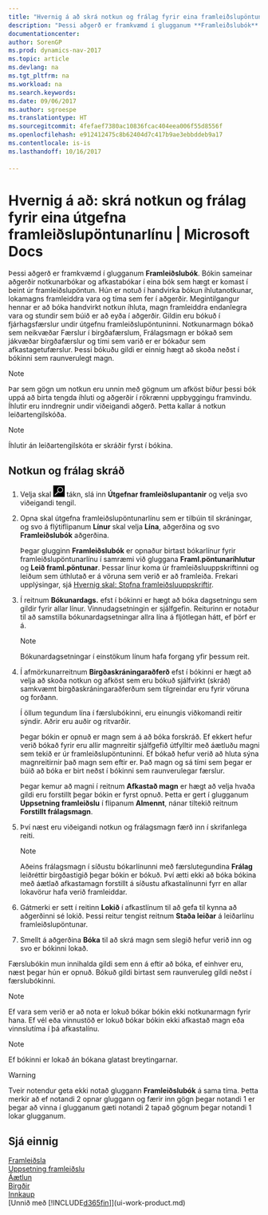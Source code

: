 ```yaml
---
title: "Hvernig á að skrá notkun og frálag fyrir eina framleiðslupöntun"
description: "Þessi aðgerð er framkvæmd í glugganum **Framleiðslubók**. Bókin sameinar aðgerðir notkunarbókar og afkastabókar í eina bók sem hægt er komast í beint úr framleiðslupöntun. Hún er notuð í handvirka bókun íhlutanotkunar, lokamagns framleiddra vara og tíma sem fer í aðgerðir. Megintilgangur hennar er að bóka handvirkt notkun íhluta, magn framleiddra endanlegra vara og stundir sem búið er að eyða í aðgerðir."
documentationcenter: 
author: SorenGP
ms.prod: dynamics-nav-2017
ms.topic: article
ms.devlang: na
ms.tgt_pltfrm: na
ms.workload: na
ms.search.keywords: 
ms.date: 09/06/2017
ms.author: sgroespe
ms.translationtype: HT
ms.sourcegitcommit: 4fefaef7380ac10836fcac404eea006f55d8556f
ms.openlocfilehash: e912412475c8b62404d7c417b9ae3ebbddeb9a17
ms.contentlocale: is-is
ms.lasthandoff: 10/16/2017

---
```

# <a name="how-to-register-consumption-and-output-for-one-released-production-order-line"></a>Hvernig á að: skrá notkun og frálag fyrir eina útgefna framleiðslupöntunarlínu | Microsoft Docs
Þessi aðgerð er framkvæmd í glugganum **Framleiðslubók**. Bókin sameinar aðgerðir notkunarbókar og afkastabókar í eina bók sem hægt er komast í beint úr framleiðslupöntun. Hún er notuð í handvirka bókun íhlutanotkunar, lokamagns framleiddra vara og tíma sem fer í aðgerðir. Megintilgangur hennar er að bóka handvirkt notkun íhluta, magn framleiddra endanlegra vara og stundir sem búið er að eyða í aðgerðir. Gildin eru bókuð í fjárhagsfærslur undir útgefnu framleiðslupöntuninni. Notkunarmagn bókað sem neikvæðar Færslur í birgðafærslum, Frálagsmagn er bókað sem jákvæðar birgðafærslur og tími sem varið er er bókaður sem afkastagetufærslur. Þessi bókuðu gildi er einnig hægt að skoða neðst í bókinni sem raunverulegt magn.  

> [!NOTE]  
>  Þar sem gögn um notkun eru unnin með gögnum um afköst bíður þessi bók uppá að birta tengda íhluti og aðgerðir í rökrænni uppbyggingu framvindu. Íhlutir eru inndregnir undir viðeigandi aðgerð. Þetta kallar á notkun leiðartengilskóða.  

> [!NOTE]  
>  Íhlutir án leiðartengilskóta er skráðir fyrst í bókina.  

## <a name="to-register-consumption-and-output"></a>Notkun og frálag skráð  
1.  Velja skal ![Leit að síðu eða skýrslu](media/ui-search/search_small.png "Leit að síðu eða skýrslu táknið") tákn, slá inn  **Útgefnar framleiðslupantanir** og velja svo viðeigandi tengil.  
2.  Opna skal útgefna framleiðslupöntunarlínu sem er tilbúin til skráningar, og svo á flýtiflipanum **Línur** skal velja **Lína**, aðgerðina og svo **Framleiðslubók** aðgerðina.  

    Þegar glugginn **Framleiðslubók** er opnaður birtast bókarlínur fyrir framleiðslupöntunarlínu í samræmi við gluggana **Framl.pöntunaríhlutur** og **Leið framl.pöntunar**. Þessar línur koma úr framleiðsluuppskriftinni og leiðum sem úthlutað er á vöruna sem verið er að framleiða. Frekari upplýsingar, sjá [Hvernig skal: Stofna framleiðsluuppskriftir](production-how-to-create-routings.md).  

3.  Í reitnum **Bókunardags.** efst í bókinni er hægt að bóka dagsetningu sem gildir fyrir allar línur. Vinnudagsetningin er sjálfgefin. Reiturinn er notaður til að samstilla bókunardagsetningar allra lína á fljótlegan hátt, ef þörf er á.  

    > [!NOTE]  
    >  Bókunardagsetningar í einstökum línum hafa forgang yfir þessum reit.  

4.  Í afmörkunarreitnum **Birgðaskráningaraðferð** efst í bókinni er hægt að velja að skoða notkun og afköst sem eru bókuð sjálfvirkt (skráð) samkvæmt birgðaskráningaraðferðum sem tilgreindar eru fyrir vöruna og forðann.  

    Í öllum tegundum lína í færslubókinni, eru einungis viðkomandi reitir sýndir. Aðrir eru auðir og ritvarðir.  

    Þegar bókin er opnuð er magn sem á að bóka forskráð. Ef ekkert hefur verið bókað fyrir eru allir magnreitir sjálfgefið útfylltir með áætluðu magni sem tekið er úr framleiðslupöntuninni. Ef bókað hefur verið að hluta sýna magnreitirnir það magn sem eftir er. Það magn og sá tími sem þegar er búið að bóka er birt neðst í bókinni sem raunverulegar færslur.  

    Þegar kemur að magni í reitnum **Afkastað magn** er hægt að velja hvaða gildi eru forstillt þegar bókin er fyrst opnuð. Þetta er gert í glugganum **Uppsetning framleiðslu** í flipanum **Almennt**, nánar tiltekið reitnum **Forstillt frálagsmagn**. 

5.  Því næst eru viðeigandi notkun og frálagsmagn færð inn í skrifanlega reiti.  

    > [!NOTE]  
    >  Aðeins frálagsmagn í síðustu bókarlínunni með færslutegundina **Frálag** leiðréttir birgðastigið þegar bókin er bókuð. Því ætti ekki að bóka bókina með áætlað afkastamagn forstillt á síðustu afkastalínunni fyrr en allar lokavörur hafa verið framleiddar.  

6.  Gátmerki er sett í reitinn  **Lokið** í afkastlínum til að gefa til kynna að aðgerðinni sé lokið. Þessi reitur tengist reitnum **Staða leiðar** á leiðarlínu framleiðslupöntunar.  
7.  Smellt á aðgerðina **Bóka** til að skrá magn sem slegið hefur verið inn og svo er bókinni lokað.  

Færslubókin mun innihalda gildi sem enn á eftir að bóka, ef einhver eru, næst þegar hún er opnuð. Bókuð gildi birtast sem raunveruleg gildi neðst í færslubókinni.  

> [!NOTE]  
>   Ef vara sem verið er að nota er lokuð bókar bókin ekki notkunarmagn fyrir hana. Ef vél eða vinnustöð er lokuð bókar bókin ekki afkastað magn eða vinnslutíma í þá afkastalínu.  

> [!NOTE]  
>  Ef bókinni er lokað án bókana glatast breytingarnar.  

> [!WARNING]  
>  Tveir notendur geta ekki notað gluggann **Framleiðslubók** á sama tíma. Þetta merkir að ef notandi 2 opnar gluggann og færir inn gögn þegar notandi 1 er þegar að vinna í glugganum gæti notandi 2 tapað gögnum þegar notandi 1 lokar glugganum.  

## <a name="see-also"></a>Sjá einnig  
[Framleiðsla](production-manage-manufacturing.md)    
[Uppsetning framleiðslu](production-configure-production-processes.md)  
[Áætlun](production-planning.md)      
[Birgðir](inventory-manage-inventory.md)  
[Innkaup](purchasing-manage-purchasing.md)  
[Unnið með [!INCLUDE[d365fin](includes/d365fin_md.md)]](ui-work-product.md)

